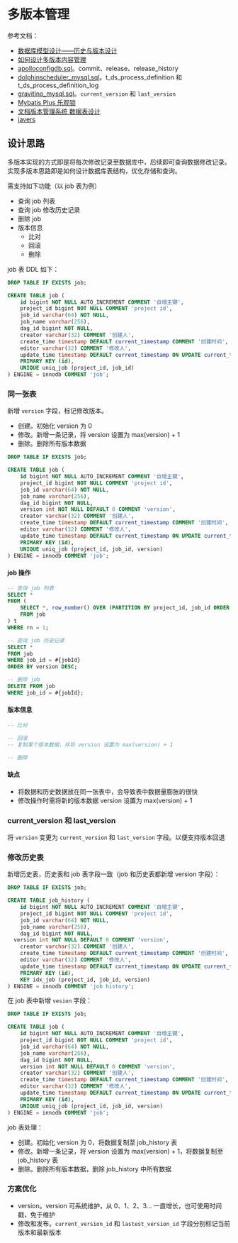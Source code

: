 # 多版本管理

参考文档：

* [数据库模型设计——历史与版本设计](https://developer.aliyun.com/article/350760)
* [如何设计多版本内容管理](https://juejin.cn/post/7095671785336619045)
* [apolloconfigdb.sql](https://github.com/apolloconfig/apollo/blob/master/scripts/sql/profiles/mysql-default/apolloconfigdb.sql)。commit、release、release_history
* [dolphinscheduler_mysql.sql](https://github.com/apache/dolphinscheduler/blob/dev/dolphinscheduler-dao/src/main/resources/sql/dolphinscheduler_mysql.sql)。t_ds_process_definition 和 t_ds_process_definition_log
* [gravitino_mysql.sql](https://github.com/apache/gravitino/blob/main/scripts/mysql/schema-0.6.0-mysql.sql)。`current_version` 和 `last_version`
* [Mybatis Plus 乐观锁](https://mybatis.plus/guide/interceptor-optimistic-locker.html)
* [文档版本管理系统 数据表设计](https://www.cnblogs.com/DBFocus/archive/2010/09/12/1824321.html)
* [javers](https://github.com/javers/javers)

## 设计思路

多版本实现的方式即是将每次修改记录至数据库中，后续即可查询数据修改记录。实现多版本思路即是如何设计数据库表结构，优化存储和查询。

需支持如下功能（以 job 表为例）

* 查询 job 列表
* 查询 job 修改历史记录
* 删除 job
* 版本信息
  * 比对
  * 回滚
  * 删除

job 表 DDL 如下：

```sql
DROP TABLE IF EXISTS job;

CREATE TABLE job (
	id bigint NOT NULL AUTO_INCREMENT COMMENT '自增主键',
	project_id bigint NOT NULL COMMENT 'project id',
	job_id varchar(64) NOT NULL,
	job_name varchar(256),
	dag_id bigint NOT NULL,
	creator varchar(32) COMMENT '创建人',
	create_time timestamp DEFAULT current_timestamp COMMENT '创建时间',
	editor varchar(32) COMMENT '修改人',
	update_time timestamp DEFAULT current_timestamp ON UPDATE current_timestamp COMMENT '修改时间',
	PRIMARY KEY (id),
	UNIQUE uniq_job (project_id, job_id)
) ENGINE = innodb COMMENT 'job';
```

### 同一张表

新增 `version` 字段，标记修改版本。

* 创建。初始化 version 为 0
* 修改。新增一条记录，将 version 设置为 max(version) + 1
* 删除。删除所有版本数据

```sql
DROP TABLE IF EXISTS job;

CREATE TABLE job (
	id bigint NOT NULL AUTO_INCREMENT COMMENT '自增主键',
	project_id bigint NOT NULL COMMENT 'project id',
	job_id varchar(64) NOT NULL,
	job_name varchar(256),
	dag_id bigint NOT NULL,
	version int NOT NULL DEFAULT 0 COMMENT 'version',
	creator varchar(32) COMMENT '创建人',
	create_time timestamp DEFAULT current_timestamp COMMENT '创建时间',
	editor varchar(32) COMMENT '修改人',
	update_time timestamp DEFAULT current_timestamp ON UPDATE current_timestamp COMMENT '修改时间',
	PRIMARY KEY (id),
	UNIQUE uniq_job (project_id, job_id, version)
) ENGINE = innodb COMMENT 'job';
```

#### job 操作

```sql
-- 查询 job 列表
SELECT *
FROM (
	SELECT *, row_number() OVER (PARTITION BY project_id, job_id ORDER BY version DESC) AS rn
	FROM job
) t
WHERE rn = 1;

-- 查询 job 历史记录
SELECT *
FROM job
WHERE job_id = #{jobId}
ORDER BY version DESC;

-- 删除 job
DELETE FROM job
WHERE job_id = #{jobId};
```

#### 版本信息

```sql
-- 比对

-- 回滚
-- 复制某个版本数据，并将 version 设置为 max(version) + 1

-- 删除

```

#### 缺点

* 将数据和历史数据放在同一张表中，会导致表中数据量膨胀的很快
* 修改操作时需将新的版本数据 version 设置为 max(version) + 1

### current_version 和 last_version

将 `version` 变更为 `current_version` 和 `last_version` 字段。以便支持版本回退

### 修改历史表

新增历史表，历史表和 job 表字段一致（job 和历史表都新增 version 字段）：

```sql
DROP TABLE IF EXISTS job;

CREATE TABLE job_history (
	id bigint NOT NULL AUTO_INCREMENT COMMENT '自增主键',
	project_id bigint NOT NULL COMMENT 'project id',
	job_id varchar(64) NOT NULL,
	job_name varchar(256),
	dag_id bigint NOT NULL,
  version int NOT NULL DEFAULT 0 COMMENT 'version',
	creator varchar(32) COMMENT '创建人',
	create_time timestamp DEFAULT current_timestamp COMMENT '创建时间',
	editor varchar(32) COMMENT '修改人',
	update_time timestamp DEFAULT current_timestamp ON UPDATE current_timestamp COMMENT '修改时间',
	PRIMARY KEY (id),
	KEY idx_job (project_id, job_id, version)
) ENGINE = innodb COMMENT 'job history';
```

在 job 表中新增 `vesion` 字段：

```sql
DROP TABLE IF EXISTS job;

CREATE TABLE job (
	id bigint NOT NULL AUTO_INCREMENT COMMENT '自增主键',
	project_id bigint NOT NULL COMMENT 'project id',
	job_id varchar(64) NOT NULL,
	job_name varchar(256),
	dag_id bigint NOT NULL,
	version int NOT NULL DEFAULT 0 COMMENT 'version',
	creator varchar(32) COMMENT '创建人',
	create_time timestamp DEFAULT current_timestamp COMMENT '创建时间',
	editor varchar(32) COMMENT '修改人',
	update_time timestamp DEFAULT current_timestamp ON UPDATE current_timestamp COMMENT '修改时间',
	PRIMARY KEY (id),
	UNIQUE uniq_job (project_id, job_id, version)
) ENGINE = innodb COMMENT 'job';
```

job 表处理：

* 创建。初始化 version 为 0，将数据复制至 job_history 表
* 修改。新增一条记录，将 version 设置为 max(version) + 1，将数据复制至 job_history 表
* 删除。删除所有版本数据，删除 job_history 中所有数据

### 方案优化

* version。version 可系统维护，从 0、1、2、3... 一直增长，也可使用时间戳，免于维护
* 修改和发布。`current_version_id` 和 `lastest_version_id` 字段分别标记当前版本和最新版本
